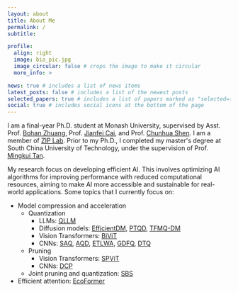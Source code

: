 ```yaml
---
layout: about
title: About Me
permalink: /
subtitle: 

profile:
  align: right
  image: bio_pic.jpg
  image_circular: false # crops the image to make it circular
  more_info: >

news: true # includes a list of news items
latest_posts: false # includes a list of the newest posts
selected_papers: true # includes a list of papers marked as "selected={true}"
social: true # includes social icons at the bottom of the page
---
```


I am a final-year Ph.D. student at Monash University, supervised by Asst. Prof. [Bohan Zhuang](https://scholar.google.com/citations?user=DFuDBBwAAAAJ&hl=en), Prof. [Jianfei Cai](https://scholar.google.com/citations?user=N6czCoUAAAAJ&hl=en), and Prof. [Chunhua Shen](https://scholar.google.com.au/citations?user=Ljk2BvIAAAAJ&hl=en). I am a member of [ZIP Lab](https://ziplab.github.io/). Prior to my Ph.D., I completed my master's degree at South China University of Technology, under the supervision of Prof. [Mingkui Tan](https://scholar.google.com.au/citations?user=EVsoTGkAAAAJ&hl=en).

My research focus on developing efficient AI. This involves optimizing AI algorithms for improving performance with reduced computational resources, aiming to make AI more accessible and sustainable for real-world applications. Some topics that I currently focus on:
* Model compression and acceleration
  * Quantization
    * LLMs: [QLLM](https://arxiv.org/abs/2310.08041)
    * Diffusion models: [EfficientDM](https://arxiv.org/abs/2310.03270), [PTQD](https://arxiv.org/abs/2305.10657), [TFMQ-DM](https://arxiv.org/abs/2311.16503)
    * Vision Transformers: [BiViT](https://arxiv.org/abs/2211.07091)
    * CNNs: [SAQ](https://arxiv.org/abs/2111.12273), [AQD](https://openaccess.thecvf.com/content/CVPR2021/html/Chen_AQD_Towards_Accurate_Quantized_Object_Detection_CVPR_2021_paper.html), [ETLWA](https://ieeexplore.ieee.org/abstract/document/9454278), [GDFQ](https://link.springer.com/chapter/10.1007/978-3-030-58610-2_1), [DTQ](https://link.springer.com/chapter/10.1007/978-3-030-58598-3_37)
  * Pruning
    * Vision Transformers: [SPViT](https://arxiv.org/abs/2111.11802)
    * CNNs: [DCP](https://ieeexplore.ieee.org/document/9384353)
  * Joint pruning and quantization: [SBS](https://arxiv.org/abs/2101.04935)
* Efficient attention: [EcoFormer](https://arxiv.org/abs/2209.09004)
